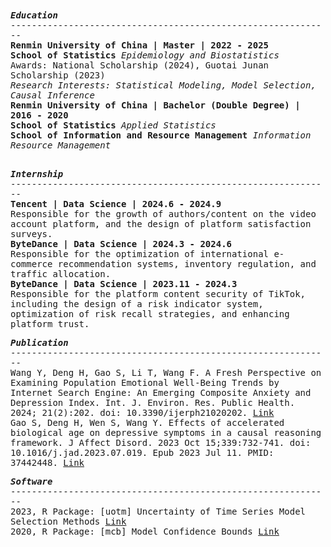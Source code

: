 <samp>
  <b><i>Education</i></b> </br>
  -------------------------------------------------------------</br>
  <b>Renmin University of China | Master | 2022 - 2025 </b></br>
  <b>School of Statistics</b> <i>Epidemiology and Biostatistics</i> </br>
  Awards: National Scholarship (2024), Guotai Junan Scholarship (2023) </br>
  <i>Research Interests: Statistical Modeling, Model Selection, Causal Inference</i> </br>
  <b>Renmin University of China | Bachelor (Double Degree) | 2016 - 2020 </b></br>
  <b>School of Statistics</b> <i>Applied Statistics</i> </br>
  <b>School of Information and Resource Management</b> <i>Information Resource Management</i> </br>
  </br>

  <b><i>Internship</i></b> </br>
  -------------------------------------------------------------</br>
  <b>Tencent | Data Science | 2024.6 - 2024.9 </b></br>
  Responsible for the growth of authors/content on the video account platform, and the design of platform satisfaction surveys.
  </br>
  <b>ByteDance | Data Science | 2024.3 - 2024.6 </b></br>
  Responsible for the optimization of international e-commerce recommendation systems, inventory regulation, and traffic allocation.
  </br>
  <b>ByteDance | Data Science | 2023.11 - 2024.3 </b></br>
  Responsible for the platform content security of TikTok, including the design of a risk indicator system, optimization of risk recall strategies, and enhancing platform trust.
  </br>

  <b><i>Publication</i></b> </br>
  -------------------------------------------------------------</br>
  Wang Y, Deng H, Gao S, Li T, Wang F. A Fresh Perspective on Examining Population Emotional Well-Being Trends by Internet Search Engine: An Emerging Composite Anxiety and Depression Index. Int. J. Environ. Res. Public Health. 2024; 21(2):202. doi: 10.3390/ijerph21020202. <a href="https://www.mdpi.com/1660-4601/21/2/202">Link</a>
  </br>
  Gao S, Deng H, Wen S, Wang Y. Effects of accelerated biological age on depressive symptoms in a causal reasoning framework. J Affect Disord. 2023 Oct 15;339:732-741. doi: 10.1016/j.jad.2023.07.019. Epub 2023 Jul 11. PMID: 37442448. <a href="https://www.sciencedirect.com/science/article/pii/S0165032723008558">Link</a>
  </br>
  
  <b><i>Software</i></b> </br>
  -------------------------------------------------------------</br>
  2023, R Package: [uotm] Uncertainty of Time Series Model Selection Methods <a href="https://cran.r-project.org/web/packages/uotm/index.html">Link</a> </br>
  2020, R Package: [mcb] Model Confidence Bounds <a href="https://cran.r-project.org/web/packages/mcb/index.html">Link</a> </br>
  </br>
